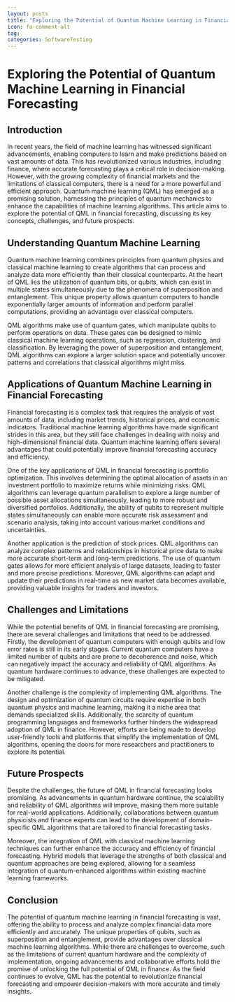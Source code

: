 ```yaml
---
layout: posts
title: "Exploring the Potential of Quantum Machine Learning in Financial Forecasting"
icon: fa-comment-alt
tag:      
categories: SoftwareTesting
---
```



# Exploring the Potential of Quantum Machine Learning in Financial Forecasting

## Introduction

In recent years, the field of machine learning has witnessed significant advancements, enabling computers to learn and make predictions based on vast amounts of data. This has revolutionized various industries, including finance, where accurate forecasting plays a critical role in decision-making. However, with the growing complexity of financial markets and the limitations of classical computers, there is a need for a more powerful and efficient approach. Quantum machine learning (QML) has emerged as a promising solution, harnessing the principles of quantum mechanics to enhance the capabilities of machine learning algorithms. This article aims to explore the potential of QML in financial forecasting, discussing its key concepts, challenges, and future prospects.

## Understanding Quantum Machine Learning

Quantum machine learning combines principles from quantum physics and classical machine learning to create algorithms that can process and analyze data more efficiently than their classical counterparts. At the heart of QML lies the utilization of quantum bits, or qubits, which can exist in multiple states simultaneously due to the phenomena of superposition and entanglement. This unique property allows quantum computers to handle exponentially larger amounts of information and perform parallel computations, providing an advantage over classical computers.

QML algorithms make use of quantum gates, which manipulate qubits to perform operations on data. These gates can be designed to mimic classical machine learning operations, such as regression, clustering, and classification. By leveraging the power of superposition and entanglement, QML algorithms can explore a larger solution space and potentially uncover patterns and correlations that classical algorithms might miss.

## Applications of Quantum Machine Learning in Financial Forecasting

Financial forecasting is a complex task that requires the analysis of vast amounts of data, including market trends, historical prices, and economic indicators. Traditional machine learning algorithms have made significant strides in this area, but they still face challenges in dealing with noisy and high-dimensional financial data. Quantum machine learning offers several advantages that could potentially improve financial forecasting accuracy and efficiency.

One of the key applications of QML in financial forecasting is portfolio optimization. This involves determining the optimal allocation of assets in an investment portfolio to maximize returns while minimizing risks. QML algorithms can leverage quantum parallelism to explore a large number of possible asset allocations simultaneously, leading to more robust and diversified portfolios. Additionally, the ability of qubits to represent multiple states simultaneously can enable more accurate risk assessment and scenario analysis, taking into account various market conditions and uncertainties.

Another application is the prediction of stock prices. QML algorithms can analyze complex patterns and relationships in historical price data to make more accurate short-term and long-term predictions. The use of quantum gates allows for more efficient analysis of large datasets, leading to faster and more precise predictions. Moreover, QML algorithms can adapt and update their predictions in real-time as new market data becomes available, providing valuable insights for traders and investors.

## Challenges and Limitations

While the potential benefits of QML in financial forecasting are promising, there are several challenges and limitations that need to be addressed. Firstly, the development of quantum computers with enough qubits and low error rates is still in its early stages. Current quantum computers have a limited number of qubits and are prone to decoherence and noise, which can negatively impact the accuracy and reliability of QML algorithms. As quantum hardware continues to advance, these challenges are expected to be mitigated.

Another challenge is the complexity of implementing QML algorithms. The design and optimization of quantum circuits require expertise in both quantum physics and machine learning, making it a niche area that demands specialized skills. Additionally, the scarcity of quantum programming languages and frameworks further hinders the widespread adoption of QML in finance. However, efforts are being made to develop user-friendly tools and platforms that simplify the implementation of QML algorithms, opening the doors for more researchers and practitioners to explore its potential.

## Future Prospects

Despite the challenges, the future of QML in financial forecasting looks promising. As advancements in quantum hardware continue, the scalability and reliability of QML algorithms will improve, making them more suitable for real-world applications. Additionally, collaborations between quantum physicists and finance experts can lead to the development of domain-specific QML algorithms that are tailored to financial forecasting tasks.

Moreover, the integration of QML with classical machine learning techniques can further enhance the accuracy and efficiency of financial forecasting. Hybrid models that leverage the strengths of both classical and quantum approaches are being explored, allowing for a seamless integration of quantum-enhanced algorithms within existing machine learning frameworks.

## Conclusion

The potential of quantum machine learning in financial forecasting is vast, offering the ability to process and analyze complex financial data more efficiently and accurately. The unique properties of qubits, such as superposition and entanglement, provide advantages over classical machine learning algorithms. While there are challenges to overcome, such as the limitations of current quantum hardware and the complexity of implementation, ongoing advancements and collaborative efforts hold the promise of unlocking the full potential of QML in finance. As the field continues to evolve, QML has the potential to revolutionize financial forecasting and empower decision-makers with more accurate and timely insights.